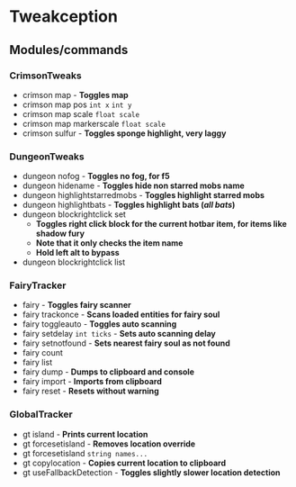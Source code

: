 # Tweakception

## Modules/commands
### CrimsonTweaks
- crimson map - **Toggles map**
- crimson map pos `int x` `int y`
- crimson map scale `float scale`
- crimson map markerscale `float scale`
- crimson sulfur - **Toggles sponge highlight, very laggy**
### DungeonTweaks
- dungeon nofog - **Toggles no fog, for f5**
- dungeon hidename - **Toggles hide non starred mobs name**
- dungeon highlightstarredmobs - **Toggles highlight starred mobs**
- dungeon highlightbats - **Toggles highlight bats (*all bats*)**
- dungeon blockrightclick set
  - **Toggles right click block for the current hotbar item, for items like shadow fury**
  - **Note that it only checks the item name**
  - **Hold left alt to bypass**
- dungeon blockrightclick list
### FairyTracker
- fairy - **Toggles fairy scanner**
- fairy trackonce  - **Scans loaded entities for fairy soul**
- fairy toggleauto - **Toggles auto scanning**
- fairy setdelay `int ticks` - **Sets auto scanning delay**
- fairy setnotfound - **Sets nearest fairy soul as not found**
- fairy count
- fairy list
- fairy dump - **Dumps to clipboard and console**
- fairy import - **Imports from clipboard**
- fairy reset - **Resets without warning**
### GlobalTracker
- gt island - **Prints current location**
- gt forcesetisland - **Removes location override**
- gt forcesetisland `string names...`
- gt copylocation - **Copies current location to clipboard**
- gt useFallbackDetection - **Toggles slightly slower location detection**